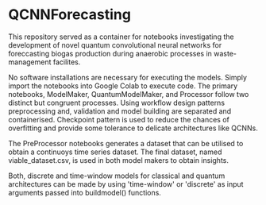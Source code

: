 # QCNNForecasting

This repository served as a container for notebooks investigating the development of novel quantum convolutional neural networks for foreccasting biogas production during anaerobic processes in waste-management facilites. 

No software installations are necessary for executing the models. Simply import the notebooks into Google Colab to execute code. The primary notebooks, ModelMaker, QuantumModelMaker, and Processor follow two distinct but congruent processes. Using workflow design patterns preprocessing and, validation and model building are separated and containerised.
Checkpoint pattern is used to reduce the chances of overfitting and provide some tolerance to delicate architectures like QCNNs.

The PreProcessor notebooks generates a dataset that can be utilised to obtain a continuoys time series dataset. The final dataset, named viable_dataset.csv, is used in both model makers to obtain insights.

Both, discrete and time-window models for classical and quantum architectures can be made by using 'time-window' or 'discrete' as input arguments passed into buildmodel() functions.


